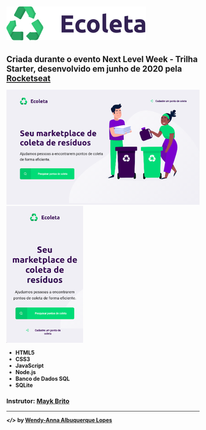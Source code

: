 # ![](public/icones/logo.svg)
## Criada durante o evento Next Level Week - Trilha Starter, desenvolvido em junho de 2020 pela [Rocketseat](https://rocketseat.com.br/)
![](public/imgs/print1.png) ![](public/imgs/print2.png)
* **HTML5**
* **CSS3**
* **JavaScript**
* **Node.js**
* **Banco de Dados SQL**
* **SQLite**
### Instrutor: [Mayk Brito](https://github.com/maykbrito)
---
***</>*** **by [Wendy-Anna Albuquerque Lopes](https://github.com/Wendy-Anna)**
